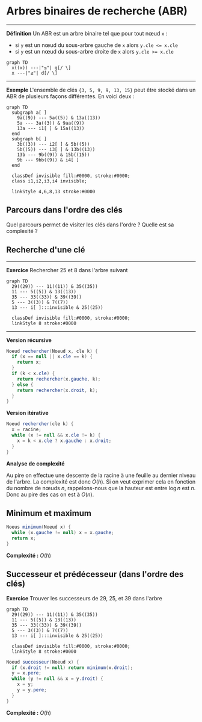 # Arbres binaires de recherche (ABR)

---

**Définition** Un ABR est un arbre binaire tel que pour tout nœud `x` :
  - si `y` est un nœud du sous-arbre gauche de `x` alors `y.cle <= x.cle`
  - si `y` est un nœud du sous-arbre droite de `x` alors `y.cle >= x.cle`

```mermaid
graph TD
  x((x)) ---|"≤"| g[/ \]
  x ---|"≤"| d[/ \]
```

---

**Exemple** L'ensemble de clés `{3, 5, 9, 9, 13, 15}` peut être stocké dans un ABR de plusieurs façons différentes. En voici deux :

```mermaid
graph TD
  subgraph a[ ]
    9a((9)) --- 5a((5)) & 13a((13))
    5a --- 3a((3)) & 9aa((9))
    13a --- i1[ ] & 15a((13))
  end
  subgraph b[ ]
    3b((3)) --- i2[ ] & 5b((5))
    5b((5)) --- i3[ ] & 13b((13))
    13b --- 9b((9)) & 15b((15))
    9b --- 9bb((9)) & i4[ ]
  end

  classDef invisible fill:#0000, stroke:#0000;
  class i1,i2,i3,i4 invisible;

  linkStyle 4,6,8,13 stroke:#0000
```

## Parcours dans l'ordre des clés

Quel parcours permet de visiter les clés dans l'ordre ? Quelle est sa complexité ?

## Recherche d'une clé

---

**Exercice** Rechercher 25 et 8 dans l'arbre suivant

```mermaid
graph TD
  29((29)) --- 11((11)) & 35((35))
  11 --- 5((5)) & 13((13))
  35 --- 33((33)) & 39((39))
  5 --- 3((3)) & 7((7))
  13 --- i[ ]:::invisible & 25((25))

  classDef invisible fill:#0000, stroke:#0000;
  linkStyle 8 stroke:#0000
```

---

**Version récursive**

```java
Noeud rechercher(Noeud x, cle k) {
  if (x == null || x.cle == k) {
    return x;
  }
  if (k < x.cle) {
    return rechercher(x.gauche, k);
  } else {
    return rechercher(x.droit, k);
  }
}
```

**Version itérative**

```java
Noeud rechercher(cle k) {
  x = racine;
  while (x != null && x.cle != k) {
    x = k < x.cle ? x.gauche : x.droit;
  }
}
```

**Analyse de complexité**

Au pire on effectue une descente de la racine à une feuille au dernier niveau de l'arbre. La complexité est donc $`O(h)`$. Si on veut exprimer cela en fonction du nombre de nœuds $`n`$, rappelons-nous que la hauteur est entre $`\log n`$ est $`n`$. Donc au pire des cas on est à $`O(n)`$.


## Minimum et maximum

```java
Noeus minimum(Noeud x) {
  while (x.gauche != null) x = x.gauche;
  return x;
}
```

**Complexité :** $`O(h)`$


## Successeur et prédécesseur (dans l'ordre des clés)

**Exercice** Trouver les successeurs de 29, 25, et 39 dans l'arbre

```mermaid
graph TD
  29((29)) --- 11((11)) & 35((35))
  11 --- 5((5)) & 13((13))
  35 --- 33((33)) & 39((39))
  5 --- 3((3)) & 7((7))
  13 --- i[ ]:::invisible & 25((25))

  classDef invisible fill:#0000, stroke:#0000;
  linkStyle 8 stroke:#0000
```

```java
Noeud successeur(Noeud x) {
  if (x.droit != null) return minimum(x.droit);
  y = x.pere;
  while (y != null && x = y.droit) {
    x = y;
    y = y.pere;
  }
}
```

**Complexité :** $`O(h)`$

